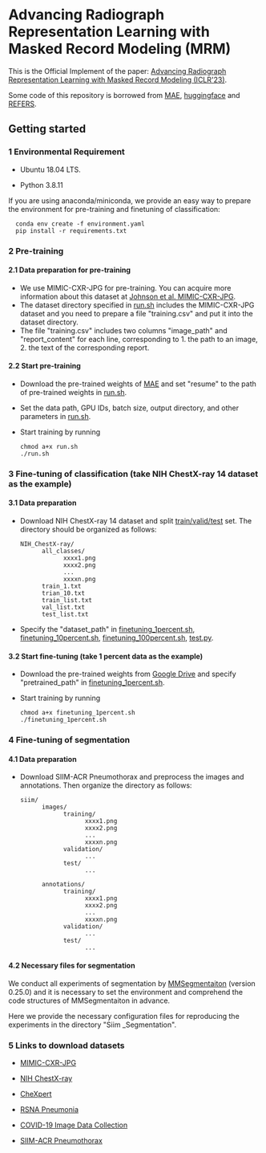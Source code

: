 # Advancing Radiograph Representation Learning with Masked Record Modeling (MRM)
This is the Official Implement of the paper: [Advancing Radiograph Representation Learning with Masked Record Modeling (ICLR'23)](https://openreview.net/forum?id=w-x7U26GM7j).

Some code of this repository is borrowed from [MAE](https://github.com/facebookresearch/mae), [huggingface](https://huggingface.co) and [REFERS](https://github.com/funnyzhou/REFERS).

## Getting started
### 1 Environmental Requirement
- Ubuntu 18.04 LTS.

- Python 3.8.11

If you are using anaconda/miniconda, we provide an easy way to prepare the environment for pre-training and finetuning of classification:

      conda env create -f environment.yaml
      pip install -r requirements.txt

### 2 Pre-training
#### 2.1 Data preparation for pre-training
- We use MIMIC-CXR-JPG for pre-training. You can acquire more information about this dataset at [Johnson et al. MIMIC-CXR-JPG](https://physionet.org/content/mimic-cxr-jpg/2.0.0/).
- The dataset directory specified in [run.sh](/run.sh) includes the MIMIC-CXR-JPG dataset and you need to prepare a file "training.csv" and put it into the dataset directory.
- The file "training.csv" includes two columns  "image_path" and "report_content" for each line, corresponding to 1. the path to an image, 2. the text of the corresponding report.

  

#### 2.2 Start pre-training
- Download the pre-trained weights of [MAE](https://dl.fbaipublicfiles.com/mae/pretrain/mae_pretrain_vit_base.pth) and set "resume" to the path of pre-trained weights in [run.sh](/run.sh).
- Set the data path, GPU IDs, batch size, output directory, and other parameters in [run.sh](/run.sh).

- Start training by running

      chmod a+x run.sh
      ./run.sh

### 3 Fine-tuning of classification (take NIH ChestX-ray 14 dataset as the example)
#### 3.1 Data preparation
- Download NIH ChestX-ray 14 dataset and split [train/valid/test](DatasetsSplits/NIH_ChestX-ray) set. The directory should be organized as follows:

      NIH_ChestX-ray/
            all_classes/
                  xxxx1.png
                  xxxx2.png
                  ...
                  xxxxn.png
            train_1.txt
            trian_10.txt
            train_list.txt
            val_list.txt
            test_list.txt	
- Specify the "dataset_path" in [finetuning_1percent.sh](/NIH_ChestX-ray/finetuning_1percent.sh), [finetuning_10percent.sh](/NIH_ChestX-ray/finetuning_10percent.sh), [finetuning_100percent.sh](/NIH_ChestX-ray/finetuning_100percent.sh), [test.py](/NIH_ChestX-ray/test.py).

#### 3.2 Start fine-tuning (take 1 percent data as the example)
- Download the pre-trained weights from [Google Drive](https://drive.google.com/file/d/1JwZaqvsSdk1bD3B7fsN0uOz-2Fzz1amc/view?usp=sharing) and specify "pretrained_path" in [finetuning_1percent.sh](/NIH_ChestX-ray/finetuning_1percent.sh).

- Start training by running

      chmod a+x finetuning_1percent.sh
      ./finetuning_1percent.sh

### 4 Fine-tuning of segmentation
#### 4.1 Data preparation
- Download SIIM-ACR Pneumothorax and preprocess the images and annotations.
Then organize the directory as follows:

      siim/
            images/
                  training/
                        xxxx1.png
                        xxxx2.png
                        ...
                        xxxxn.png
                  validation/
                        ...
                  test/
                        ...

            annotations/
                  training/
                        xxxx1.png
                        xxxx2.png
                        ...
                        xxxxn.png
                  validation/
                        ...
                  test/
                        ...

#### 4.2 Necessary files for segmentation
We conduct all experiments  of segmentation by [MMSegmentaiton](https://github.com/open-mmlab/mmsegmentation) (version  0.25.0) and it is necessary to set the environment and comprehend the code structures of MMSegmentaiton in advance.

Here we provide the necessary configuration files for reproducing the experiments  in the directory "Siim _Segmentation".


### 5 Links to download datasets
- [MIMIC-CXR-JPG](https://physionet.org/content/mimic-cxr-jpg/2.0.0/)

- [NIH ChestX-ray](https://nihcc.app.box.com/v/ChestXray-NIHCC/folder/36938765345)

- [CheXpert](https://stanfordmlgroup.github.io/competitions/chexpert/#:~:text=What%20is%20CheXpert%3F,labeled%20reference%20standard%20evaluation%20sets.)

- [RSNA Pneumonia](https://www.kaggle.com/competitions/rsna-pneumonia-detection-challenge)

- [COVID-19 Image Data Collection](https://github.com/ieee8023/covid-chestxray-dataset)

- [SIIM-ACR Pneumothorax](https://www.kaggle.com/c/siim-acr-pneumothorax-segmentation)